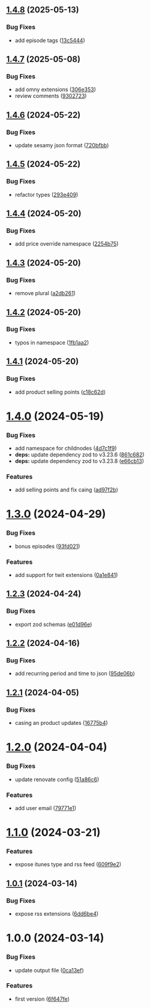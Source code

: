 ## [1.4.8](https://github.com/sesamyab/podcast-schemas/compare/v1.4.7...v1.4.8) (2025-05-13)


### Bug Fixes

* add episode tags ([13c5444](https://github.com/sesamyab/podcast-schemas/commit/13c544458d9b3550ad8b71fe8e743c87d678e844))

## [1.4.7](https://github.com/sesamyab/podcast-schemas/compare/v1.4.6...v1.4.7) (2025-05-08)


### Bug Fixes

* add omny extensions ([306e353](https://github.com/sesamyab/podcast-schemas/commit/306e3532ce212523039de7fc611ec5376ce1b1fe))
* review comments ([9302723](https://github.com/sesamyab/podcast-schemas/commit/930272342d71d7e312a40a744b6f4b12c482094e))

## [1.4.6](https://github.com/sesamyab/podcast-schemas/compare/v1.4.5...v1.4.6) (2024-05-22)


### Bug Fixes

* update sesamy json format ([720bfbb](https://github.com/sesamyab/podcast-schemas/commit/720bfbb04d75e0972651b0b165fe1923aa2c43ab))

## [1.4.5](https://github.com/sesamyab/podcast-schemas/compare/v1.4.4...v1.4.5) (2024-05-22)


### Bug Fixes

* refactor types ([293e409](https://github.com/sesamyab/podcast-schemas/commit/293e409664ba91a5a92b65ed860cdccf84f5f3af))

## [1.4.4](https://github.com/sesamyab/podcast-schemas/compare/v1.4.3...v1.4.4) (2024-05-20)


### Bug Fixes

* add price override namespace ([2254b75](https://github.com/sesamyab/podcast-schemas/commit/2254b75f656cb13f600200a9eaf4cfb8255ec597))

## [1.4.3](https://github.com/sesamyab/podcast-schemas/compare/v1.4.2...v1.4.3) (2024-05-20)


### Bug Fixes

* remove plural ([a2db261](https://github.com/sesamyab/podcast-schemas/commit/a2db261233403b6b8970125d046de06356d72709))

## [1.4.2](https://github.com/sesamyab/podcast-schemas/compare/v1.4.1...v1.4.2) (2024-05-20)


### Bug Fixes

* typos in namespace ([1fb1aa2](https://github.com/sesamyab/podcast-schemas/commit/1fb1aa22ffeab1e488e2debeb51f977317cb734b))

## [1.4.1](https://github.com/sesamyab/podcast-schemas/compare/v1.4.0...v1.4.1) (2024-05-20)


### Bug Fixes

* add product selling points ([c18c62d](https://github.com/sesamyab/podcast-schemas/commit/c18c62db6dc8557cee103e1cff365d5d60e73543))

# [1.4.0](https://github.com/sesamyab/podcast-schemas/compare/v1.3.0...v1.4.0) (2024-05-19)


### Bug Fixes

* add namespace for childnodes ([4d7c1f9](https://github.com/sesamyab/podcast-schemas/commit/4d7c1f9ff3a9327a9a7a02e853c6f050c9843c0e))
* **deps:** update dependency zod to v3.23.6 ([861c682](https://github.com/sesamyab/podcast-schemas/commit/861c68241eb59c51a7a3954e4df39e998d2d9c6c))
* **deps:** update dependency zod to v3.23.8 ([e66cb13](https://github.com/sesamyab/podcast-schemas/commit/e66cb1328128b542e687500d7495b927dd17abba))


### Features

* add selling points and fix caing ([ad97f2b](https://github.com/sesamyab/podcast-schemas/commit/ad97f2b545b1ed46590bc310986a033ac3eb44da))

# [1.3.0](https://github.com/sesamyab/podcast-schemas/compare/v1.2.3...v1.3.0) (2024-04-29)


### Bug Fixes

* bonus episodes ([93fd021](https://github.com/sesamyab/podcast-schemas/commit/93fd021123fb3024b3d940b413d72bec5e4fb33e))


### Features

* add support for twit extensions ([0a1e841](https://github.com/sesamyab/podcast-schemas/commit/0a1e84137dc9caffb69cc99a81cb25f1076128db))

## [1.2.3](https://github.com/sesamyab/podcast-schemas/compare/v1.2.2...v1.2.3) (2024-04-24)


### Bug Fixes

* export zod schemas ([e01d96e](https://github.com/sesamyab/podcast-schemas/commit/e01d96e1f89a2360b16751eabb001934e59131d8))

## [1.2.2](https://github.com/sesamyab/podcast-schemas/compare/v1.2.1...v1.2.2) (2024-04-16)


### Bug Fixes

* add recurring period and time to json ([95de06b](https://github.com/sesamyab/podcast-schemas/commit/95de06b2505fccc733c49fa0a09b6a0324eb0872))

## [1.2.1](https://github.com/sesamyab/podcast-schemas/compare/v1.2.0...v1.2.1) (2024-04-05)


### Bug Fixes

* casing an product updates ([16775b4](https://github.com/sesamyab/podcast-schemas/commit/16775b4ca1c18715f50ae2b32a3d91bb4d70c7ec))

# [1.2.0](https://github.com/sesamyab/podcast-schemas/compare/v1.1.0...v1.2.0) (2024-04-04)


### Bug Fixes

* update renovate config ([51a86c6](https://github.com/sesamyab/podcast-schemas/commit/51a86c6e342a50324d92370b063b8975f5560b33))


### Features

* add user email ([79771e1](https://github.com/sesamyab/podcast-schemas/commit/79771e1a92e5367e0bb5b83496e688bddcad20d8))

# [1.1.0](https://github.com/sesamyab/podcast-schemas/compare/v1.0.1...v1.1.0) (2024-03-21)


### Features

* expose itunes type and rss feed ([609f9e2](https://github.com/sesamyab/podcast-schemas/commit/609f9e23339714b8e84bfdf43ca2526c2f989e84))

## [1.0.1](https://github.com/sesamyab/podcast-schemas/compare/v1.0.0...v1.0.1) (2024-03-14)


### Bug Fixes

* expose rss extensions ([6dd6be4](https://github.com/sesamyab/podcast-schemas/commit/6dd6be4958589aa4b7a0886b439e90e5f7b10cdd))

# 1.0.0 (2024-03-14)


### Bug Fixes

* update output file ([0ca13ef](https://github.com/sesamyab/podcast-schemas/commit/0ca13efefb351abba92662d7882d784630fae815))


### Features

* first version ([6f647fe](https://github.com/sesamyab/podcast-schemas/commit/6f647fef0591e4c8da268cbcd8fff9c407ea74c7))
